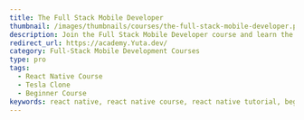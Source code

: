 ```yaml
---
title: The Full Stack Mobile Developer
thumbnail: /images/thumbnails/courses/the-full-stack-mobile-developer.png
description: Join the Full Stack Mobile Developer course and learn the full lifecycle of developing mobile applications. Master both frontend and backend skills by building complex real-world projects with React Native and AWS Amplify
redirect_url: https://academy.Yuta.dev/
category: Full-Stack Mobile Development Courses
type: pro
tags:
  - React Native Course
  - Tesla Clone
  - Beginner Course
keywords: react native, react native course, react native tutorial, beginner react native course, beginner react native tutorial, tesla clone, project based tutorial, project based course, aws amplify, full-stack
---
```

